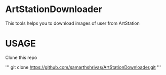 # ArtStationDownloader
This tools helps you to download images of user from ArtStation

# USAGE
Clone this repo 

'''
git clone https://github.com/samarthshrivas/ArtStationDownloader.git
'''
